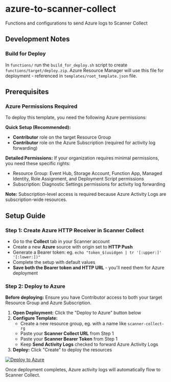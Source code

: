 # azure-to-scanner-collect
Functions and configurations to send Azure logs to Scanner Collect


## Development Notes

### Build for Deploy

In `functions/` run the `build_for_deploy.sh` script to create
`functions/target/deploy.zip`. Azure Resource Manager will use this file for
deployment - referenced in `templates/root_template.json` file.


## Prerequisites

### Azure Permissions Required

To deploy this template, you need the following Azure permissions:

**Quick Setup (Recommended):**
- **Contributor** role on the target Resource Group
- **Contributor** role on the Azure Subscription (required for activity log forwarding)

**Detailed Permissions:**
If your organization requires minimal permissions, you need these specific rights:
- Resource Group: Event Hub, Storage Account, Function App, Managed Identity, Role Assignment, and Deployment Script permissions
- Subscription: Diagnostic Settings permissions for activity log forwarding

**Note:** Subscription-level access is required because Azure Activity Logs are subscription-wide resources.

## Setup Guide

### Step 1: Create Azure HTTP Receiver in Scanner Collect

- Go to the **Collect** tab in your Scanner account
- Create a new **Azure** source with origin set to **HTTP Push**
- Generate a Bearer token: eg. `echo "token_$(uuidgen | tr '[:upper:]' '[:lower:])"`
- Complete the setup with default values
- **Save both the Bearer token and HTTP URL** - you'll need them for Azure deployment

### Step 2: Deploy to Azure

**Before deploying:** Ensure you have Contributor access to both your target Resource Group and Azure Subscription.

1. **Open Deployment:** Click the "Deploy to Azure" button below
2. **Configure Template:**
   - Create a new resource group, eg. with a name like `scanner-collect-rg`
   - Paste your **Scanner Collect URL** from Step 1
   - Paste your **Scanner Bearer Token** from Step 1
   - Keep **Send Activity Logs** checked to forward Azure Activity Logs
3. **Deploy:** Click "Create" to deploy the resources

[![Deploy to Azure](https://aka.ms/deploytoazurebutton)](https://portal.azure.com/#create/Microsoft.Template/uri/https%3A%2F%2Fraw.githubusercontent.com%2Fscanner-inc%2Fazure-to-scanner-collect%2Fmain%2Ftemplates%2Froot_template.json)

Once deployment completes, Azure activity logs will automatically flow to Scanner Collect.
